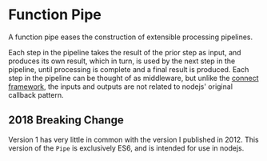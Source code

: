 # Function Pipe

A function pipe eases the construction of extensible processing pipelines.

Each step in the pipeline takes the result of the prior step as input, and produces its own result, which in turn, is used by the next step in the pipeline, until processing is complete and a final result is produced. Each step in the pipeline can be thought of as middleware, but unlike the [connect framework](https://github.com/senchalabs/connect), the inputs and outputs are not related to nodejs' original callback pattern.

## 2018 Breaking Change

Version 1 has very little in common with the version I published in 2012. This version of the `Pipe` is exclusively ES6, and is intended for use in nodejs.

